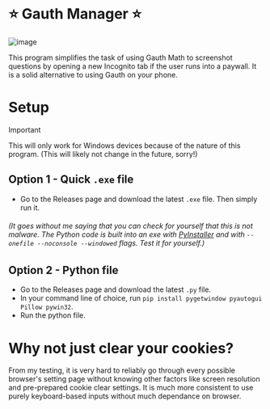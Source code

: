 # ⭐ Gauth Manager ⭐
![image](https://github.com/user-attachments/assets/8f580b59-ae20-451e-9753-35512d79bc3a)

This program simplifies the task of using Gauth Math to screenshot questions by opening a new Incognito tab if the user runs into a paywall. It is a solid alternative to using Gauth on your phone.

# Setup
> [!IMPORTANT]
> This will only work for Windows devices because of the nature of this program. (This will likely not change in the future, sorry!)
## Option 1 - Quick `.exe` file
- Go to the Releases page and download the latest `.exe` file. Then simply run it.
###### (It goes without me saying that you can check for yourself that this is not malware. The Python code is built into an exe with [PyInstaller](https://pypi.org/project/pyinstaller/) and with `--onefile --noconsole --windowed` flags. Test it for yourself.)
## Option 2 - Python file
- Go to the Releases page and download the latest `.py` file.
- In your command line of choice, run `pip install pygetwindow pyautogui Pillow pywin32`.
- Run the python file.

# Why not just clear your cookies?
From my testing, it is very hard to reliably go through every possible browser's setting page without knowing other factors like screen resolution and pre-prepared cookie clear settings. It is much more consistent to use purely keyboard-based inputs without much dependance on browser.
